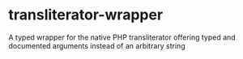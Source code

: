 # transliterator-wrapper
A typed wrapper for the native PHP transliterator offering typed and documented arguments instead of an arbitrary string
